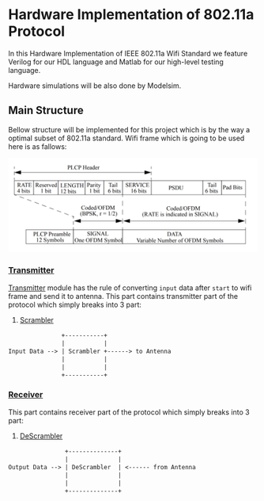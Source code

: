# Hardware Implementation of 802.11a Protocol
In this Hardware Implementation of IEEE 802.11a Wifi Standard we feature Verilog for our HDL language and Matlab for our high-level testing language.

Hardware simulations will be also done by Modelsim.


## Main Structure
Bellow structure will be implemented for this project which is by the way a optimal subset of 802.11a standard.
Wifi frame which is going to be used here is as fallows:

<img src="https://github.com/sadrasabouri/802.11a/blob/master/OtherFiles/WifiFrames.PNG">


### [Transmitter](https://github.com/sadrasabouri/802.11a/tree/master/Hardware/Transmitter)
[Transmitter](https://github.com/sadrasabouri/802.11a/tree/master/Hardware/Transmitter/Transmitter.v) module has the rule of converting `input` data after `start` to wifi frame and send it to antenna.
This part contains transmitter part of the protocol which simply breaks into 3 part:

1. [Scrambler](https://github.com/sadrasabouri/802.11a/tree/master/Hardware/Transmitter/Scrambler)

```
               +-----------+
               |           |
Input Data --> | Scrambler +------> to Antenna
               |           |
               |           |
               +-----------+
```

### [Receiver](https://github.com/sadrasabouri/802.11a/tree/master/Hardware/Receiver)
This part contains receiver part of the protocol which simply breaks into 3 part:

1. [DeScrambler](https://github.com/sadrasabouri/802.11a/tree/master/Hardware/Transmitter/DeScrambler)

```
                +--------------+ 
                |              |
Output Data --> | DeScrambler  | <------ from Antenna
                |              |
                |              |
                +--------------+
```
